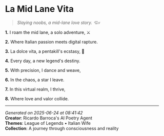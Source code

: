 # La Mid Lane Vita

> *Slaying noobs, a mid-lane love story. 💘💀*

**1.** I roam the mid lane, a solo adventure, ⚔️


**2.** Where Italian passion meets digital rapture.


**3.** La dolce vita, a pentakill's ecstasy, 💝


**4.** Every day, a new legend's destiny.


**5.** With precision, I dance and weave,


**6.** In the chaos, a star I leave.


**7.** In this virtual realm, I thrive,


**8.** Where love and valor collide.



---

*Generated on 2025-06-24 at 08:41:42*  
**Creator**: Ricardo Barroca's AI Poetry Agent  
**Themes**: League of Legends • Italian Wife  
**Collection**: A journey through consciousness and reality